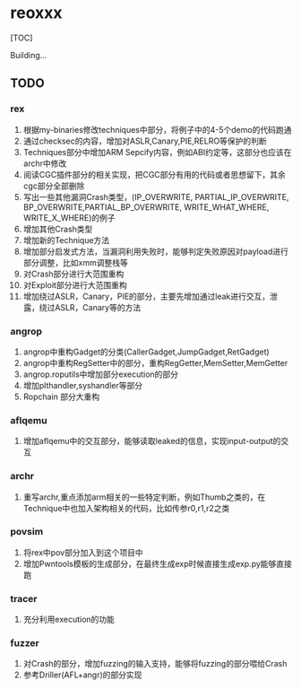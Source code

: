 # reoxxx

[TOC]

Building...

## TODO

### rex
1. 根据my-binaries修改techniques中部分，将例子中的4-5个demo的代码跑通
2. 通过checksec的内容，增加对ASLR,Canary,PIE,RELRO等保护的判断
3. Techniques部分中增加ARM Sepcify内容，例如ABI约定等，这部分也应该在archr中修改
4. 阅读CGC插件部分的相关实现，把CGC部分有用的代码或者思想留下，其余cgc部分全部删除
5. 写出一些其他漏洞Crash类型，(IP_OVERWRITE, PARTIAL_IP_OVERWRITE, BP_OVERWRITE,PARTIAL_BP_OVERWRITE, WRITE_WHAT_WHERE, WRITE_X_WHERE)的例子
6. 增加其他Crash类型
7. 增加新的Technique方法
8. 增加部分启发式方法，当漏洞利用失败时，能够判定失败原因对payload进行部分调整，比如xmm调整栈等
9. 对Crash部分进行大范围重构
10. 对Exploit部分进行大范围重构
11. 增加绕过ASLR，Canary，PIE的部分，主要先增加通过leak进行交互，泄露，绕过ASLR，Canary等的方法

### angrop
1. angrop中重构Gadget的分类(CallerGadget,JumpGadget,RetGadget)
2. angrop中重构RegSetter中的部分，重构RegGetter,MemSetter,MemGetter
3. angrop.roputils中增加部分execution的部分
4. 增加plthandler,syshandler等部分
5. Ropchain 部分大重构

### aflqemu
1. 增加aflqemu中的交互部分，能够读取leaked的信息，实现input-output的交互

### archr
1. 重写archr,重点添加arm相关的一些特定判断，例如Thumb之类的，在Technique中也加入架构相关的代码，比如传参r0,r1,r2之类

### povsim
1. 将rex中pov部分加入到这个项目中
2. 增加Pwntools模板的生成部分，在最终生成exp时候直接生成exp.py能够直接跑

### tracer
1. 充分利用execution的功能

### fuzzer
1. 对Crash的部分，增加fuzzing的输入支持，能够将fuzzing的部分喂给Crash
2. 参考Driller(AFL+angr)的部分实现




